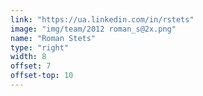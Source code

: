 ```yaml
---
link: "https://ua.linkedin.com/in/rstets"
image: "img/team/2012 roman_s@2x.png"
name: "Roman Stets"
type: "right"
width: 8
offset: 7
offset-top: 10
---
```


